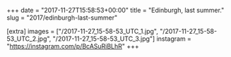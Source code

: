 +++
date = "2017-11-27T15:58:53+00:00"
title = "Edinburgh, last summer."
slug = "2017/edinburgh-last-summer"

[extra]
images = ["/2017-11-27_15-58-53_UTC_1.jpg", "/2017-11-27_15-58-53_UTC_2.jpg", "/2017-11-27_15-58-53_UTC_3.jpg"]
instagram = "https://instagram.com/p/BcASuRiBLhR"
+++
